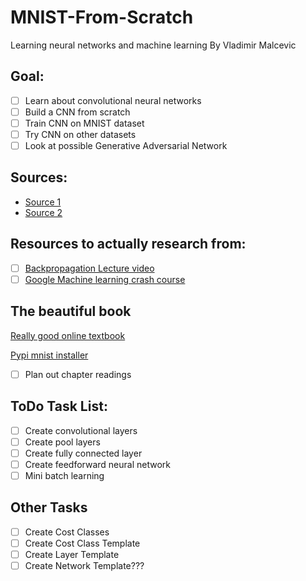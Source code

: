 # MNIST-From-Scratch
Learning neural networks and machine learning
By Vladimir Malcevic

Goal:
---
- [ ] Learn about convolutional neural networks
- [ ] Build a CNN from scratch
- [ ] Train CNN on MNIST dataset
- [ ] Try CNN on other datasets
- [ ] Look at possible Generative Adversarial Network

Sources:
---
- [Source 1](https://towardsdatascience.com/a-guide-to-convolutional-neural-networks-from-scratch-f1e3bfc3e2de)
- [Source 2](https://www.skcript.com/svr/writing-cnn-from-scratch/)

Resources to actually research from:
---
- [ ] [Backpropagation Lecture video](https://www.youtube.com/watch?v=i94OvYb6noo&t=3199s)
- [ ] [Google Machine learning crash course](https://developers.google.com/machine-learning/crash-course/multi-class-neural-networks/softmax)

The beautiful book
---
[Really good online textbook](http://neuralnetworksanddeeplearning.com/)

[Pypi mnist installer](https://pypi.org/project/python-mnist/)

- [ ] Plan out chapter readings

ToDo Task List:
---
- [ ] Create convolutional layers
- [ ] Create pool layers
- [ ] Create fully connected layer
- [ ] Create feedforward neural network
- [ ] Mini batch learning

Other Tasks
---
- [ ] Create Cost Classes
- [ ] Create Cost Class Template
- [ ] Create Layer Template
- [ ] Create Network Template???
